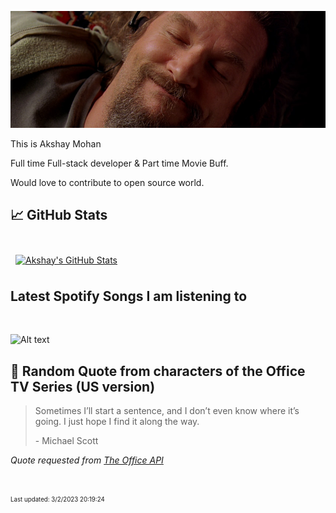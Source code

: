 [![Akshay's GitHub Banner](./assets/bigLebowski.jpg)](https://github.com/AkshayHere)

This is Akshay Mohan

Full time Full-stack developer & Part time Movie Buff.

Would love to contribute to open source world.

## &#x1f4c8; GitHub Stats

<br>
<a href="https://github.com/akshayhere">
  <img align="center" style="margin:0.5rem" src="https://dudes-abides-this-github-stats.vercel.app/api/top-langs/?username=akshayhere&layout=compact&hide=html,css&disable_animations=true&theme=cobalt&card_width=410px" alt="Akshay's GitHub Stats" />
</a>

<br>

## Latest Spotify Songs I am listening to

<br>

![Alt text](https://spotify-recently-played-readme.vercel.app/api?user=akshay_here&unique={true|1|on|yes})

## 📣 Random Quote from characters of the Office TV Series (US version)

> Sometimes I’ll start a sentence, and I don’t even know where it’s going. I just hope I find it along the way.
>
> <p>- Michael Scott</p>

_Quote requested from [The Office API](https://www.officeapi.dev/)_

<br>

<sub><sup>Last updated: 3/2/2023 20:19:24</sup></sub>

<!-- > ### Want to know how I made this README?
>
> [Credits](https://github.com/braydoncoyer)! -->
